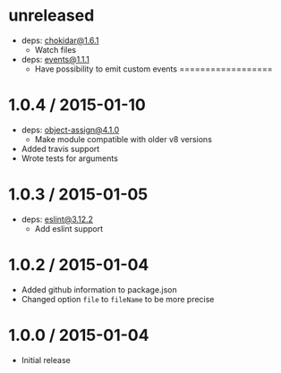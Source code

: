unreleased
==========
  * deps: chokidar@1.6.1
    * Watch files
  * deps: events@1.1.1
    * Have possibility to emit custom events
==================

1.0.4 / 2015-01-10
=======
  * deps: object-assign@4.1.0
    * Make module compatible with older v8 versions
  * Added travis support
  * Wrote tests for arguments

1.0.3 / 2015-01-05
==================
  * deps: eslint@3.12.2
    * Add eslint support

1.0.2 / 2015-01-04
==================

  * Added github information to package.json
  * Changed option `file` to `fileName` to be more precise

1.0.0 / 2015-01-04
==================

  * Initial release